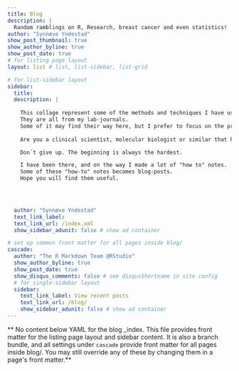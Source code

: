 ```yaml
---
title: Blog
description: |
  Random ramblings on R, Research, breast cancer and even statistics!
author: "Synnøve Yndestad"
show_post_thumbnail: true
show_author_byline: true
show_post_date: true
# for listing page layout
layout: list # list, list-sidebar, list-grid

# for list-sidebar layout
sidebar: 
  title: 
  description: |
    
    This collage represent some of the methods and techniques I have used in the past.
    They are all from my lab-journals.  
    Some of it may find their way here, but I prefer to focus on the present, or the future.  
    
    Are you a clinical scientist, molecular biologist or similar that have all this data you want to analyze in R but don´t know how? 

    Don´t give up. The beginning is always the hardest.

    I have been there, and on the way I made a lot of "how to" notes.  
    Some of these "how-to" notes becomes blog-posts.   
    Hope you will find them useful. 



     
  author: "Synnøve Yndestad"
  text_link_label: 
  text_link_url: /index.xml
  show_sidebar_adunit: false # show ad container

# set up common front matter for all pages inside blog/
cascade:
  author: "The R Markdown Team @RStudio"
  show_author_byline: true
  show_post_date: true
  show_disqus_comments: false # see disqusShortname in site config
  # for single-sidebar layout
  sidebar:
    text_link_label: View recent posts
    text_link_url: /blog/
    show_sidebar_adunit: false # show ad container
---
```


** No content below YAML for the blog _index. This file provides front matter for the listing page layout and sidebar content. It is also a branch bundle, and all settings under `cascade` provide front matter for all pages inside blog/. You may still override any of these by changing them in a page's front matter.**
